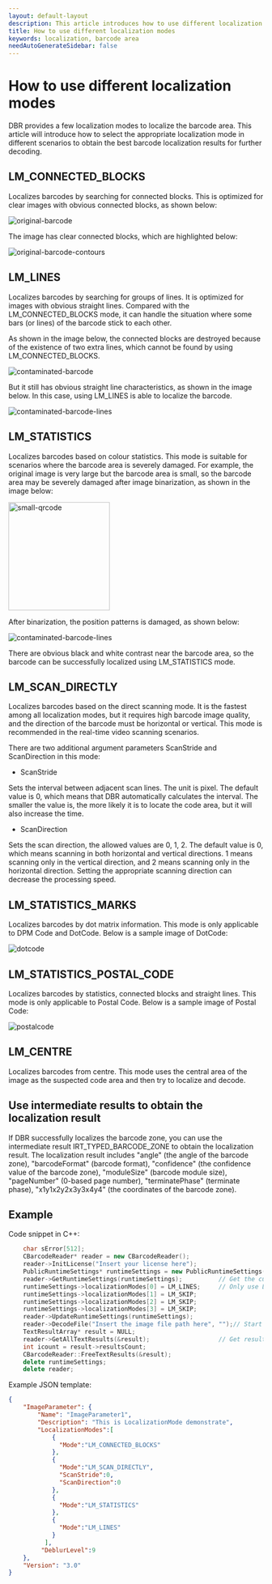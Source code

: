```yaml
---   
layout: default-layout
description: This article introduces how to use different localization modes to obtain the best barcode localization results for further decoding.
title: How to use different localization modes
keywords: localization, barcode area
needAutoGenerateSidebar: false
---
```


# How to use different localization modes

DBR provides a few localization modes to localize the barcode area. This article will introduce how to select the appropriate localization mode in different scenarios to obtain the best barcode localization results for further decoding.

## LM_CONNECTED_BLOCKS

Localizes barcodes by searching for connected blocks. This is optimized for clear images with obvious connected blocks, as shown below:

![original-barcode][1]

The image has clear connected blocks, which are highlighted below: 

![original-barcode-contours][5]

## LM_LINES

Localizes barcodes by searching for groups of lines. It is optimized for images with obvious straight lines. Compared with the LM_CONNECTED_BLOCKS mode, it can handle the situation where some bars (or lines) of the barcode stick to each other.

As shown in the image below, the connected blocks are destroyed because of the existence of two extra lines, which cannot be found by using LM_CONNECTED_BLOCKS.

![contaminated-barcode][2]

But it still has obvious straight line characteristics, as shown in the image below. In this case, using LM_LINES is able to localize the barcode.

![contaminated-barcode-lines][7]

## LM_STATISTICS

Localizes barcodes based on colour statistics. This mode is suitable for scenarios where the barcode area is severely damaged. For example, the original image is very large but the barcode area is small, so the barcode area may be severely damaged after image binarization, as shown in the image below:

<img src ="./assets/how-to-set-localization-modes/small-qrcode.png" width = "200" height = "214" alt="small-qrcode"/>

After binarization, the position patterns is damaged, as shown below:

![contaminated-barcode-lines][9]

There are obvious black and white contrast near the barcode area, so the barcode can be successfully localized using LM_STATISTICS mode.

## LM_SCAN_DIRECTLY

Localizes barcodes based on the direct scanning mode. It is the fastest among all localization modes, but it requires high barcode image quality, and the direction of the barcode must be horizontal or vertical. This mode is recommended in the real-time video scanning scenarios.

There are two additional argument parameters ScanStride and ScanDirection in this mode:

- ScanStride   

 Sets the interval between adjacent scan lines. The unit is pixel. The default value is 0, which means that DBR automatically calculates the interval. The smaller the value is, the more likely it is to locate the code area, but it will also increase the time.

- ScanDirection   

 Sets the scan direction, the allowed values are 0, 1, 2. The default value is 0, which means scanning in both horizontal and vertical directions. 1 means scanning only in the vertical direction, and 2 means scanning only in the horizontal direction. Setting the appropriate scanning direction can decrease the processing speed.

## LM_STATISTICS_MARKS

Localizes barcodes by dot matrix information. This mode is only applicable to DPM Code and DotCode. Below is a sample image of DotCode:

![dotcode][3]

## LM_STATISTICS_POSTAL_CODE

Localizes barcodes by statistics, connected blocks and straight lines. This mode is only applicable to Postal Code. Below is a sample image of Postal Code:

![postalcode][4]

## LM_CENTRE

Localizes barcodes from centre. This mode uses the central area of the image as the suspected code area and then try to localize and decode.

## Use intermediate results to obtain the localization result

If DBR successfully localizes the barcode zone, you can use the intermediate result IRT_TYPED_BARCODE_ZONE to obtain the localization result. The localization result includes "angle" (the angle of the barcode zone), "barcodeFormat" (barcode format), "confidence" (the confidence value of the barcode zone), "moduleSize" (barcode module size), "pageNumber" (0-based page number), "terminatePhase" (terminate phase), "x1y1x2y2x3y3x4y4" (the coordinates of the barcode zone).

## Example

Code snippet in C++:

```cpp
    char sError[512];
    CBarcodeReader* reader = new CBarcodeReader();
    reader->InitLicense("Insert your license here");
    PublicRuntimeSettings* runtimeSettings = new PublicRuntimeSettings();
    reader->GetRuntimeSettings(runtimeSettings);          // Get the current runtime settings
    runtimeSettings->localizationModes[0] = LM_LINES;     // Only use LM_LINES as the localization mode
    runtimeSettings->localizationModes[1] = LM_SKIP;
    runtimeSettings->localizationModes[2] = LM_SKIP;
    runtimeSettings->localizationModes[3] = LM_SKIP;
    reader->UpdateRuntimeSettings(runtimeSettings);
    reader->DecodeFile("Insert the image file path here", "");// Start decoding
    TextResultArray* result = NULL;
    reader->GetAllTextResults(&result);                   // Get results
    int icount = result->resultsCount;
    CBarcodeReader::FreeTextResults(&result);
    delete runtimeSettings;
    delete reader;
```

Example JSON template:

```json
{
    "ImageParameter": {
        "Name": "ImageParameter1", 
        "Description": "This is LocalizationMode demonstrate", 
        "LocalizationModes":[
            {
              "Mode":"LM_CONNECTED_BLOCKS"
            },
            {
              "Mode":"LM_SCAN_DIRECTLY",
              "ScanStride":0,
              "ScanDirection":0
            },
            {
              "Mode":"LM_STATISTICS"
            },
            {
              "Mode":"LM_LINES"
            }
          ],
         "DeblurLevel":9
    }, 
    "Version": "3.0"
}   
```




[1]:assets\how-to-set-localization-modes\original-barcode.png

[2]:assets\how-to-set-localization-modes\contaminated-barcode.png

[3]:assets\how-to-set-localization-modes\dotcode.png

[4]:assets\how-to-set-localization-modes\postalcode.png

[5]:assets\how-to-set-localization-modes\original-barcode-contours.png

[6]:assets\how-to-set-localization-modes\contaminated-barcode-contours.png

[7]:assets\how-to-set-localization-modes\contaminated-barcode-lines.png

[8]:assets\how-to-set-localization-modes\original-barcode-lines.png

[9]:assets\how-to-set-localization-modes\binarized-qrcode.png